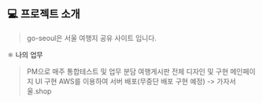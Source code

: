 <h2>💻 프로젝트 소개</h2>

>go-seoul은 서울 여행지 공유 사이트 입니다.


⚛️ 나의 업무
>PM으로 매주 통합테스트 및 업무 분담
>여행게시판 전체 디자인 및 구현
>메인페이지 UI 구현 
>AWS를 이용하여 서버 배포(무중단 배포 구현 예정) -> 가자서울.shop

